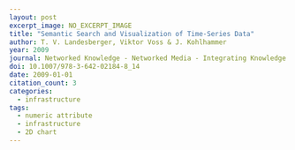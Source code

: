 ```yaml
---
layout: post
excerpt_image: NO_EXCERPT_IMAGE
title: "Semantic Search and Visualization of Time-Series Data"
author: T. V. Landesberger, Viktor Voss & J. Kohlhammer
year: 2009
journal: Networked Knowledge - Networked Media - Integrating Knowledge Management
doi: 10.1007/978-3-642-02184-8_14
date: 2009-01-01
citation_count: 3
categories:
  - infrastructure
tags:
  - numeric attribute
  - infrastructure
  - 2D chart
---
```

